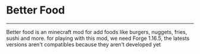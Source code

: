 # Better Food

---

Better food is an minecraft mod for add foods like burgers, nuggets, fries, sushi and more. for playing with this mod, we need Forge 1.16.5, the latests versions aren't compatibles because they aren't developed yet
